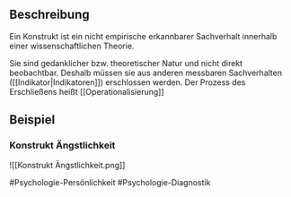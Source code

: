 ## Beschreibung
Ein Konstrukt ist ein nicht empirische erkannbarer Sachverhalt innerhalb einer wissenschaftlichen Theorie.

Sie sind gedanklicher bzw. theoretischer Natur und nicht direkt beobachtbar. Deshalb müssen sie aus anderen messbaren Sachverhalten ([[Indikator|Indikatoren]]) erschlossen werden.
Der Prozess des Erschließens heißt [[Operationalisierung]]

## Beispiel
### Konstrukt Ängstlichkeit
![[Konstrukt Ängstlichkeit.png]]

#Psychologie-Persönlichkeit 
#Psychologie-Diagnostik 
